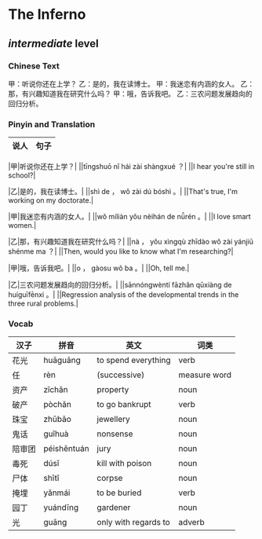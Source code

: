 # The Inferno
## *intermediate* level

### Chinese Text
甲：听说你还在上学？
乙：是的，我在读博士。
甲：我迷恋有内涵的女人。
乙：那，有兴趣知道我在研究什么吗？
甲：哦，告诉我吧。
乙：三农问题发展趋向的回归分析。

### Pinyin and Translation
|说人|句子|
|----|----|

|甲|听说你还在上学？|
||tīngshuō nǐ hái zài shàngxué ？|
||I hear you're still in school?|

|乙|是的，我在读博士。|
||shì de ， wǒ zài dú bóshì 。|
||That's true, I'm working on my doctorate.|

|甲|我迷恋有内涵的女人。|
||wǒ míliàn yǒu nèihán de nǚrén 。|
||I love smart women.|

|乙|那，有兴趣知道我在研究什么吗？|
||nà ， yǒu xìngqù zhīdào wǒ zài yánjiū shénme ma ？|
||Then, would you like to know what I'm researching?|

|甲|哦，告诉我吧。|
||o ， gàosu wǒ ba 。|
||Oh, tell me.|

|乙|三农问题发展趋向的回归分析。|
||sānnóngwèntí fāzhǎn qūxiàng de huíguīfēnxi 。|
||Regression analysis of the developmental trends in the three rural problems.|
### Vocab
|汉子|拼音|英文|词类|
|----|----|----|----|
|花光|huāguāng|to spend everything|verb|
|任|rèn|(successive)|measure word|
|资产|zīchǎn|property|noun|
|破产|pòchǎn|to go bankrupt|verb|
|珠宝|zhūbǎo|jewellery|noun|
|鬼话|guǐhuà|nonsense|noun|
|陪审团|péishěntuán|jury|noun|
|毒死|dúsǐ|kill with poison|noun|
|尸体|shītǐ|corpse|noun|
|掩埋|yǎnmái|to be buried|verb|
|园丁|yuándīng|gardener|noun|
|光|guāng|only with regards to|adverb|